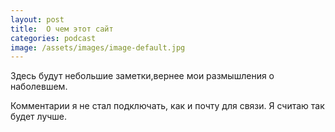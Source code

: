 ```yaml
---
layout: post
title:  О чем этот сайт
categories: podcast
image: /assets/images/image-default.jpg
---
```


Здесь будут небольшие заметки,вернее мои размышления о наболевшем.

Комментарии я не стал подключать, как и почту для связи. Я считаю так будет лучше.
